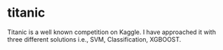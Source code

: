 # titanic
Titanic is a well known competition on Kaggle. I have approached it with three different solutions i.e., SVM, Classification, XGBOOST. 
